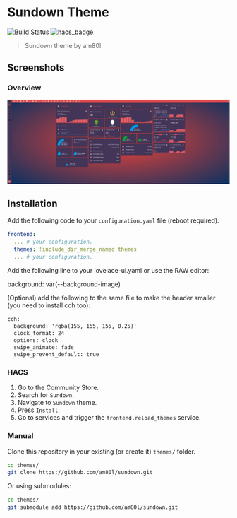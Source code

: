 # Sundown Theme

[![Build Status](https://www.travis-ci.org/home-assistant-community-themes/template.svg?branch=master)](https://www.travis-ci.org/home-assistant-community-themes/template)
[![hacs_badge](https://img.shields.io/badge/HACS-Default-orange.svg)](https://github.com/custom-components/hacs)

> Sundown theme by am80l

## Screenshots

### Overview

![Theme - Overview](https://raw.githubusercontent.com/am80l/sundown/master/sundown.jpg)

## Installation

Add the following code to your `configuration.yaml` file (reboot required).

```yaml
frontend:
  ... # your configuration.
  themes: !include_dir_merge_named themes
  ... # your configuration.
```

Add the following line to your lovelace-ui.yaml or use the RAW editor:

background: var(--background-image)

(Optional) add the following to the same file to make the header smaller (you need to install cch too):
```
cch:
  background: 'rgba(155, 155, 155, 0.25)'
  clock_format: 24
  options: clock
  swipe_animate: fade
  swipe_prevent_default: true
```
### HACS

1. Go to the Community Store.
2. Search for `Sundown`.
3. Navigate to `Sundown` theme.
4. Press `Install`.
6. Go to services and trigger the `frontend.reload_themes` service.

### Manual

Clone this repository in your existing (or create it) `themes/` folder.

```bash
cd themes/
git clone https://github.com/am80l/sundown.git
```

Or using submodules:

```bash
cd themes/
git submodule add https://github.com/am80l/sundown.git
```
